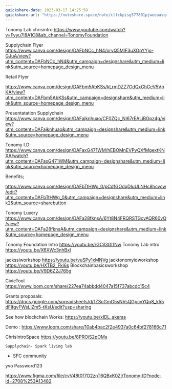 ```yaml
---
quickshare-date: 2023-03-17 14:25:58
quickshare-url: "https://noteshare.space/note/clfckpisg577801pjweeuasq4#KsSO/F1vuwir0OQ8479xOQA9xX50RVWMF28Dk+/+tB8"
---
```


Tonomy Lab
chrisintro
https://www.youtube.com/watch?v=Fyyu7l8A1C8&ab_channel=TonomyFoundation

Supplychain Flyer
https://www.canva.com/design/DAFbNCc_hN4/orvQ5MIF3uXOpYYjo-GJuA/view?utm_content=DAFbNCc_hN4&utm_campaign=designshare&utm_medium=link&utm_source=homepage_design_menu

Retail Flyer

https://www.canva.com/design/DAFbm5AbKSs/kLrmDZZ7GdQxChGeV5VpKA/view?utm_content=DAFbm5AbKSs&utm_campaign=designshare&utm_medium=link&utm_source=homepage_design_menu

Presentatation Supplychain
https://www.canva.com/design/DAFajknhuao/CF0ZQc_NI67rEALiBGpz4g/view?utm_content=DAFajknhuao&utm_campaign=designshare&utm_medium=link&utm_source=homepage_design_menu

Tonomy I.D:
https://www.canva.com/design/DAFaxG471WM/hEBOMnEVPyQXfMgextKNXA/watch?utm_content=DAFaxG471WM&utm_campaign=designshare&utm_medium=link&utm_source=homepage_design_menu

Benefits;

https://www.canva.com/design/DAFbTtHWg_0/pCdfGOdqDIuULNHc8hcvcw/edit?utm_content=DAFbTtHWg_0&utm_campaign=designshare&utm_medium=link2&utm_source=sharebutton

Tonomy Luxery
https://www.canva.com/design/DAFa28fknsA/6Yt8N4FRQRSTGcvAQR60yQ/view?utm_content=DAFa28fknsA&utm_campaign=designshare&utm_medium=link&utm_source=homepage_design_menu

Tonomy Foundation Intro
https://youtu.be/rGCjl3GI1Nw
Tonomy Lab intro
https://youtu.be/X6XWc3nhBxI

jackssiworkshop
https://youtu.be/vuSPy1xMNVg
jacktonomyidworkshop
https://youtu.be/HXTB2_Fki6s
Blockchainbasicsworkshop
https://youtu.be/V9D6Z2J765g

CivicTool
https://www.loom.com/share/227ea74abbdd4047a15f737abcdc15c4

Grants proposals:
https://docs.google.com/spreadsheets/d/1ZScGmG5sNVsQGpcvYQq8_k55dFlfgvFWsLiZm5-tKsU/edit?usp=sharing

See how blockchain Works:
https://youtu.be/xIDL_akeras


Demo : 
https://www.loom.com/share/10ab4bac2f2e4937a0c64bf278166c71

ChrisIntroSpace
https://youtu.be/8PROiS2pOMs


	Supplychain- Spark living lab


- SFC community



yvo
Password123

https://www.figma.com/file/cvV48t0f7O2znT6QBxK0Zj/Tonomy-ID?node-id=2708%253A13482